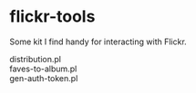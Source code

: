 flickr-tools
============

Some kit I find handy for interacting with Flickr.

distribution.pl  
faves-to-album.pl  
gen-auth-token.pl
